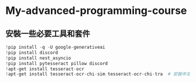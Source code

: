 # My-advanced-programming-course
## 安裝一些必要工具和套件
```py
!pip install -q -U google-generativeai
!pip install discord
!pip install nest_asyncio
!pip install pytesseract pillow discord
!apt-get install tesseract-ocr
!apt-get install tesseract-ocr-chi-sim tesseract-ocr-chi-tra  # 安裝中文語言包
```
